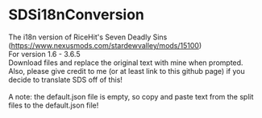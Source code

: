 # SDSi18nConversion

The i18n version of RiceHit's Seven Deadly Sins (https://www.nexusmods.com/stardewvalley/mods/15100) <br />
For version 1.6 - 3.6.5 <br />
Download files and replace the original text with mine when prompted. <br />
Also, please give credit to me (or at least link to this github page) if you decide to translate SDS off of this! <br />
 <br />
A note: the default.json file is empty, so copy and paste text from the split files to the default.json file! <br />
